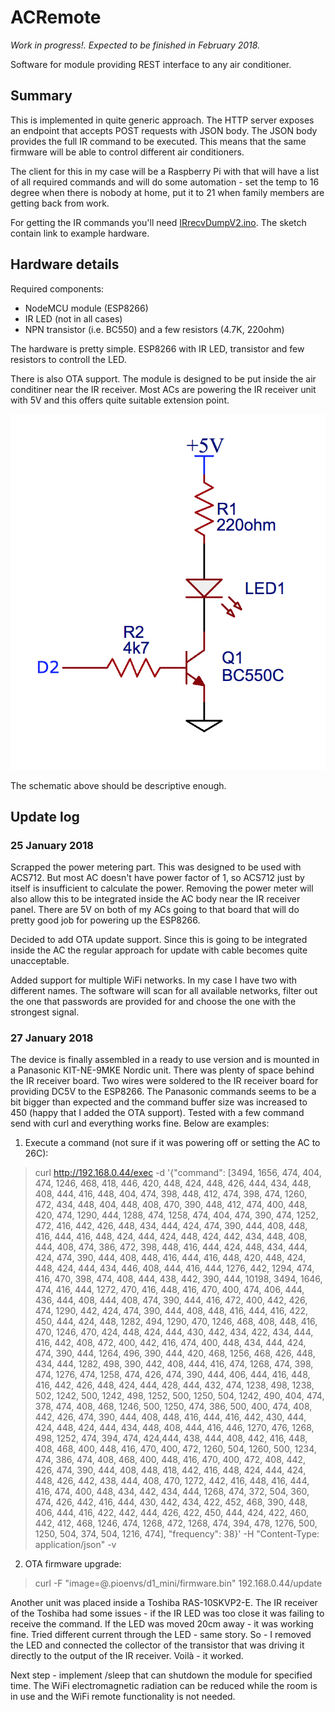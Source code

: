 # ACRemote

*Work in progress!. Expected to be finished in February 2018.*

Software for module providing REST interface to any air conditioner.

## Summary

This is implemented in quite generic approach. The HTTP server exposes an endpoint that accepts POST requests with JSON body. The JSON body provides the full IR command to be executed. This means that the same firmware will be able to control different air conditioners.

The client for this in my case will be a Raspberry Pi with that will have a list of all required commands and will do some automation - set the temp to 16 degree when there is nobody at home, put it to 21 when family members are getting back from work.

For getting the IR commands you'll need [IRrecvDumpV2.ino](https://github.com/markszabo/IRremoteESP8266/blob/master/examples/IRrecvDumpV2/IRrecvDumpV2.ino). The sketch contain link to example hardware.

## Hardware details
Required components:
* NodeMCU module (ESP8266)
* IR LED (not in all cases)
* NPN transistor (i.e. BC550) and a few resistors (4.7K, 220ohm)

The hardware is pretty simple. ESP8266 with IR LED, transistor and few resistors to controll the LED.

There is also OTA support. The module is designed to be put inside the air conditiner near the IR receiver. Most ACs are powering the IR receiver unit with 5V and this offers quite suitable extension point.

![Wiring diagram](./images/schematic.png "Wiring diagram")


The schematic above should be descriptive enough.

## Update log

### 25 January 2018

Scrapped the power metering part. This was designed to be used with ACS712. But most AC doesn't have power factor of 1, so ACS712 just by itself is insufficient to calculate the power. Removing the power meter will also allow this to be integrated inside the AC body near the IR receiver panel. There are 5V on both of my ACs going to that board that will do pretty good job for powering up the ESP8266.

Decided to add OTA update support. Since this is going to be integrated inside the AC the regular approach for update with cable becomes quite unacceptable.

Added support for multiple WiFi networks. In my case I have two with different names. The software will scan for all available networks, filter out the one that passwords are provided for and choose the one with the strongest signal.

### 27 January 2018
The device is finally assembled in a ready to use version and is mounted in a Panasonic KIT-NE-9MKE Nordic unit. There was plenty of space behind the IR receiver board. Two wires were soldered to the IR receiver board for providing DC5V to the ESP8266. The Panasonic commands seems to be a bit bigger than expected and the command buffer size was increased to 450 (happy that I added the OTA support). Tested with a few command send with curl and everything works fine. Below are examples:

1. Execute a command (not sure if it was powering off or setting the AC to 26C):
> curl http://192.168.0.44/exec -d '{"command": [3494, 1656,  474, 404,  474, 1246,  468, 418,  446, 420,  448, 424,  448, 426,  444, 434,  448, 408,  444, 416,  448, 404,  474, 398,  448, 412,  474, 398,  474, 1260,  472, 434,  448, 404,  448, 408,  470, 390,  448, 412,  474, 400,  448, 420,  474, 1290,  444, 1288,  474, 1258,  474, 404,  474, 390,  474, 1252,  472, 416,  442, 426,  448, 434,  444, 424,  474, 390,  444, 408,  448, 416,  444, 416,  448, 424,  444, 424,  448, 424,  442, 434,  448, 408,  444, 408,  474, 386,  472, 398,  448, 416,  444, 424,  448, 434,  444, 424,  474, 390,  444, 408,  448, 416,  444, 416,  448, 420,  448, 424,  448, 424,  444, 434,  446, 408,  444, 416,  444, 1276,  442, 1294,  474, 416,  470, 398,  474, 408,  444, 438,  442, 390,  444, 10198,  3494, 1646,  474, 416, 444, 1272,  470, 416,  448, 416,  470, 400,  474, 406,  444, 436,  444, 408,  444, 408,  474, 390,  444, 416,  472, 400,  442, 426,  474, 1290,  442, 424,  474, 390,  444, 408,  448, 416,  444, 416,  422, 450,  444, 424,  448, 1282,  494, 1290,  470, 1246,  468, 408,  448, 416,  470, 1246,  470, 424,  448, 424,  444, 430,  442, 434,  422, 434,  444, 416,  442, 408,  472, 400,  442, 416,  474, 400,  448, 434,  444, 424,  474, 390,  444, 1264,  496, 390,  444, 420,  468, 1256,  468, 426,  448, 434,  444, 1282,  498, 390,  442, 408,  444, 416,  474, 1268,  474, 398,  474, 1276,  474, 1258,  474, 426,  474, 390,  444, 406,  444, 416,  448, 416,  442, 426,  448, 424,  444, 428,  444, 432,  474, 1238,  498, 1238,  502, 1242,  500, 1242,  498, 1252,  500, 1250,  504, 1242,  490, 404,  474, 378,  474, 408,  468, 1246,  500, 1250,  474, 386,  500, 400,  474, 408,  442, 426,  474, 390,  444, 408,  448, 416,  444, 416,  442, 430,  444, 424,  448, 424,  444, 434,  448, 408,  444, 416,  446, 1270,  476, 1268,  498, 1252,  474, 394,  474, 424,444, 438,  444, 408,  442, 416,  448, 408,  468, 400,  448, 416,  470, 400,  472, 1260,  504, 1260,  500, 1234,  474, 386,  474, 408,  468, 400,  448, 416,  470, 400,  472, 408,  442, 426,  474, 390,  444, 408,  448, 418,  442, 416,  448, 424,  444, 424,  448, 426,  442, 438,  444, 408,  470, 1272,  442, 416,  448, 416,  444, 416,  474, 400,  448, 434,  442, 434,  444, 1268,  474, 372,  504, 360,  474, 426,  442, 416,  444, 430,  442, 434,  422, 452,  468, 390,  448, 406,  444, 416,  422, 442,  444, 426,  422, 450,  444, 424,  422, 460,  442, 412,  468, 1246,  474, 1268,  472, 1268,  474, 394,  478, 1276,  500, 1250,  504, 374,  504, 1216,  474], "frequency": 38}' -H "Content-Type: application/json" -v

2. OTA firmware upgrade:
> curl -F "image=@.pioenvs/d1_mini/firmware.bin" 192.168.0.44/update

Another unit was placed inside a Toshiba RAS-10SKVP2-E. The IR receiver of the Toshiba had some issues - if the IR LED was too close it was failing to receive the command. If the LED was moved 20cm away - it was working fine. Tried different current through the LED - same story. So - I removed the LED and connected the collector of the transistor that was driving it directly to the output of the IR receiver. Voilà - it worked.

Next step - implement /sleep that can shutdown the module for specified time. The WiFi electromagnetic radiation can be reduced while the room is in use and the WiFi remote functionality is not needed.
